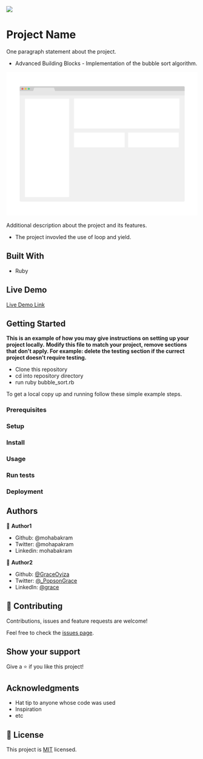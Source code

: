 ![](https://img.shields.io/badge/Microverse-blueviolet)

# Project Name

One paragraph statement about the project.

- Advanced Building Blocks - Implementation of the bubble sort algorithm.

![screenshot](./app_screenshot.png)

Additional description about the project and its features.

- The project invovled the use of loop and yield.

## Built With

- Ruby


## Live Demo

[Live Demo Link](https://rawcdn.githack.com/mohapakram/Bubble-Sort/1797464c4c8f900beddb48412c5ffd1b55fcb61f/bubble_sort.rb)


## Getting Started

**This is an example of how you may give instructions on setting up your project locally.**
**Modify this file to match your project, remove sections that don't apply. For example: delete the testing section if the currect project doesn't require testing.**


- Clone this repository
- cd into repository directory
- run ruby bubble_sort.rb

To get a local copy up and running follow these simple example steps.

### Prerequisites

### Setup

### Install

### Usage

### Run tests

### Deployment



## Authors

👤 **Author1**

- Github: @mohabakram
- Twitter: @mohapakram
- Linkedin: mohabakram

👤 **Author2**

- Github: [@GraceOyiza](https://github.com/GraceOyiza)
- Twitter: [@_PopsonGrace](https://twitter.com/_PopsonGrace)
- LinkedIn: [@grace](https://www.linkedin.com/in/grace-popoola-657a181aa/)

## 🤝 Contributing

Contributions, issues and feature requests are welcome!

Feel free to check the [issues page](issues/).

## Show your support

Give a ⭐️ if you like this project!

## Acknowledgments

- Hat tip to anyone whose code was used
- Inspiration
- etc

## 📝 License

This project is [MIT](lic.url) licensed.